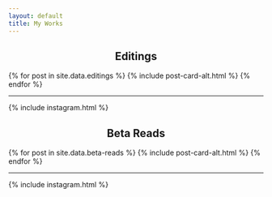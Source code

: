 ```yaml
---
layout: default
title: My Works
---
```

<div class='o-wrapper'>
  <div class="flex-sections" style="text-align: center;">
    <div class="flex-row">
      <h2>Editings</h2>
    </div>
  </div>
  <div class='o-grid js-grid'>
    {% for post in site.data.editings %}
      {% include post-card-alt.html %}
    {% endfor %}
  </div>

  <div class='o-grid'>
    <div class='o-grid__col o-grid__col--full'>
      <hr>
    </div>
  </div>
  <div class='o-grid'>
    {% include instagram.html %}
  </div>

  <div class="flex-sections" style="text-align: center;">
    <div class="flex-row">
      <h2>Beta Reads</h2>
    </div>
  </div>
  <div class='o-grid js-grid'>
    {% for post in site.data.beta-reads %}
      {% include post-card-alt.html %}
    {% endfor %}
  </div>

  <div class='o-grid'>
    <div class='o-grid__col o-grid__col--full'>
      <hr>
    </div>
  </div>
  <div class='o-grid'>
    {% include instagram.html %}
  </div>
</div>
<!-- 
<div class="flex-sections">
  <h2>Editings</h2>
  <div class="flex-row">
    <div class='js-grid__col o-grid__col o-grid__col--4-4-s o-grid__col--2-4-m o-grid__col--1-3-l js-post-card-wrap'>
      <a href="https://www.amazon.com/dp/B09PSMGK6C">
        <img
          src="https://github.com/epeolatry/epeolatory_in/blob/master/images/posts/Dynasties-of-India-by-Manoj-Sinha.png?raw=true"
          style="text-align: left" alt="Dynasties of India by Manoj Sinha" width="200px" />
      </a>
    </div>
<div class='js-grid__col o-grid__col o-grid__col--4-4-s o-grid__col--2-4-m o-grid__col--1-3-l js-post-card-wrap'>
<a href="https://notionpress.com/read/what-the-heck-do-i-do-about-upskilling-the-workforce">
<img src="https://github.com/epeolatry/epeolatory_in/blob/master/images/posts/What-The-Heck-Do-I-Do-About-Upskilling-Workforce-By-Sonia-Sant.jpg?raw=true" style="text-align: left" alt="What The Heck Do I Do About Upskilling Workforce? By Sonia Sant" width="200px"/>
</a>
</div>

    <div class='js-grid__col o-grid__col o-grid__col--4-4-s o-grid__col--2-4-m o-grid__col--1-3-l js-post-card-wrap'>
      <a href="https://notionpress.com/read/masala-horror-love">
        <img
          src="https://github.com/epeolatry/epeolatory_in/blob/master/images/posts/Masala-Horror-and-Love-by-Dhiraj-Singh.jpg?raw=true"
          style="text-align: left" alt="Masala, Horror & Love by Dhiraj Singh" width="200px" />
      </a>
    </div>
<div class='js-grid__col o-grid__col o-grid__col--4-4-s o-grid__col--2-4-m o-grid__col--1-3-l js-post-card-wrap'>
      <a href="https://www.amazon.com/dp/B08WQ13NLF/">
        <img
          src="https://github.com/epeolatry/epeolatory_in/blob/master/images/posts/Kala-Ghoda-by-Ashwini-Malhotra.jpg?raw=true"
          style="text-align: left" alt="Kala Ghoda by Ashwini Malhotra" width="200px" />
      </a>
    </div>
    <div class='js-grid__col o-grid__col o-grid__col--4-4-s o-grid__col--2-4-m o-grid__col--1-3-l js-post-card-wrap'>
<a href="https://www.amazon.com/dp/B09Y26WM1M">
<img src="https://github.com/epeolatry/epeolatory_in/blob/master/images/posts/Puranas-Reimagined-by-Pooja-Jain.jpg?raw=true" style="text-align: left" alt="Puranas Reimagined by Pooja Jain" width="200px"/>
</a>
</div>

<div class='js-grid__col o-grid__col o-grid__col--4-4-s o-grid__col--2-4-m o-grid__col--1-3-l js-post-card-wrap'>
<a href="https://www.amazon.in/dp/B09VL6XT28/">
<img src="https://github.com/epeolatry/epeolatory_in/blob/master/images/posts/The-Laser-Eye-Warrior-by-Dhyanesh.jpg?raw=true" style="text-align: left" alt="The Laser Eye Warrior by Dhyanesh Shankar" width="200px"/>
</a>
</div>

<div class='js-grid__col o-grid__col o-grid__col--4-4-s o-grid__col--2-4-m o-grid__col--1-3-l js-post-card-wrap'>
<a href="https://www.amazon.com/dp/B093FLWGKD">
<img src="https://github.com/epeolatry/epeolatory_in/blob/master/images/posts/The-Mystery-Within-You-by-Megha-Bhauka.jpg?raw=true" style="text-align: left" alt="The Mystery Within You by Megha Bhauka" width="200px"/>
</a>
</div>
<div class='js-grid__col o-grid__col o-grid__col--4-4-s o-grid__col--2-4-m o-grid__col--1-3-l js-post-card-wrap'>
<a href="https://www.amazon.com/dp/B093FLWGKD">
<img src="https://github.com/epeolatry/epeolatory_in/blob/master/images/posts/Fly-Without-Wings-by-Megha-Bhauka.png?raw=true" style="text-align: left" alt="Fly Without Wings by Megha Bhauka" width="200px"/>
</a>
</div>

<div class='js-grid__col o-grid__col o-grid__col--4-4-s o-grid__col--2-4-m o-grid__col--1-3-l js-post-card-wrap'>
<a href="https://www.amazon.in/dp/B09HMCTSG3">
<img src="https://github.com/epeolatry/epeolatory_in/blob/master/images/posts/Beyond-Earth-and-Sky-by-Mannat-Gupta.jpg?raw=true" style="text-align: left" alt="Beyond Earth and Sky by Mannat Gupta" width="200px"/>
</a>
</div>
<div class='js-grid__col o-grid__col o-grid__col--4-4-s o-grid__col--2-4-m o-grid__col--1-3-l js-post-card-wrap'>
      <a href="https://notionpress.com/read/dreams-desires-and-decisions">
        <img
          src="https://github.com/epeolatry/epeolatory_in/blob/master/images/posts/Dreams-Desires-and-Decisions-by-Veesem.png?raw=true"
          style="text-align: left" alt="Masala, Horror & Love by Dhiraj Singh" width="200px" />
      </a>
    </div>
 <div class='js-grid__col o-grid__col o-grid__col--4-4-s o-grid__col--2-4-m o-grid__col--1-3-l js-post-card-wrap'>
      <a href="https://notionpress.com/read/the-tunes-of-the-heart-in-tears">
        <img
          src="https://github.com/epeolatry/epeolatory_in/blob/master/images/posts/The-Tunes-of-Heart-in-Tears-by-Sonia-Khatri.png?raw=true"
          style="text-align: left" alt="The Tunes of the Heart in Tears by Sonia Khatri" width="200px" />
      </a>
    </div>
<div class='js-grid__col o-grid__col o-grid__col--4-4-s o-grid__col--2-4-m o-grid__col--1-3-l js-post-card-wrap'>
<a href="https://www.amazon.in/dp/9354525911">
<img src="https://github.com/epeolatry/epeolatory_in/blob/master/images/posts/Bare-by-Ripal-Dixit.jpg?raw=true" style="text-align: left" alt="Bare by Ripal Dixit" width="200px"/>
</a>
</div>

<div class='js-grid__col o-grid__col o-grid__col--4-4-s o-grid__col--2-4-m o-grid__col--1-3-l js-post-card-wrap'>
<a href="https://www.amazon.in/dp/B09DXF5LP2">
<img src="https://github.com/epeolatry/epeolatory_in/blob/master/images/posts/Lost-Love-by-Sanyam-Jain.jpg?raw=true" style="text-align: left" alt="Lost Love by Sanyam Jain" width="200px"/>
</a>
</div>

<div class='js-grid__col o-grid__col o-grid__col--4-4-s o-grid__col--2-4-m o-grid__col--1-3-l js-post-card-wrap'>
<a href="https://www.amazon.in/dp/B08GJP8MV6">
<img src="https://github.com/epeolatry/epeolatory_in/blob/master/images/posts/Modern-Ved-by-Amar.jpeg?raw=true" style="text-align: left" alt="Modern Ved by Amar" width="200px"/>
</a>
</div>

<div class='js-grid__col o-grid__col o-grid__col--4-4-s o-grid__col--2-4-m o-grid__col--1-3-l js-post-card-wrap'>
<a href="https://www.amazon.in/dp/1639572856">
<img src="https://github.com/epeolatry/epeolatory_in/blob/master/images/posts/Woman-by-Vamsi-Krishna.jpg?raw=true" style="text-align: left" alt="Woman by Vamsi Krishna" width="200px"/>
</a>
</div>

<div class='js-grid__col o-grid__col o-grid__col--4-4-s o-grid__col--2-4-m o-grid__col--1-3-l js-post-card-wrap'>
<a href="https://www.amazon.in/dp/9355742223">
<img src="https://github.com/epeolatry/epeolatory_in/blob/master/images/posts/The-Fault-by-Sunny-S-Koul.jpeg?raw=true" style="text-align: left" alt="20.	The Fault by Sunny S Koul" width="200px"/>
</a>
</div>

<div class='js-grid__col o-grid__col o-grid__col--4-4-s o-grid__col--2-4-m o-grid__col--1-3-l js-post-card-wrap'>
<a href="https://notionpress.com/read/me-no-pause-me-play">
<img src="https://github.com/epeolatry/epeolatory_in/blob/master/images/posts/Me-No-Pause-Me-Play-by-Manoj-Kumar-Sharma.png?raw=true" style="text-align: left" alt="Me No Pause, Me Play by Manoj Kumar Sharma" width="200px"/>
</a>
   </div>

<div class='js-grid__col o-grid__col o-grid__col--4-4-s o-grid__col--2-4-m o-grid__col--1-3-l js-post-card-wrap'>
<a href="https://www.amazon.in/dp/B0BG21YW4V/">
<img src="https://github.com/epeolatry/epeolatory_in/blob/master/images/posts/An-Imperishable-Promise-by-Sarathi-Sabyasachi-Sahoo.png?raw=true" style="text-align: left" alt="An Imperishable Promise by Sarathi Sabyasachi Sahoo" width="200px"/>
</a>
   </div>

<div class='js-grid__col o-grid__col o-grid__col--4-4-s o-grid__col--2-4-m o-grid__col--1-3-l js-post-card-wrap'>
<a href="https://www.ultimateimpressions.in/product/career-in-the-beautiful-world-of-cruising-new-beginnings-after-the-pandemic/?fbclid=IwAR1Kp7wDK8Tq9h-GyxkpewU9pRv_2VfsYPS3ckT62bsQahK-2nnJW_25Zko">
<img src="https://github.com/epeolatry/epeolatory_in/blob/master/images/posts/Career-in-the-Beautiful-World-of-Cruising-by-Sanjiv-Ahire.jpg?raw=true" style="text-align: left" alt="Career in the Beautiful World of Cruising by Sanjiv Ahire" width="200px"/>
</a>
   </div>

<div class='js-grid__col o-grid__col o-grid__col--4-4-s o-grid__col--2-4-m o-grid__col--1-3-l js-post-card-wrap'>
<a href="https://www.amazon.in/dp/B0BHT1PXQJ/">
<img src="https://github.com/epeolatry/epeolatory_in/blob/master/images/posts/The-Hunter-by-Atoshi-Ghosh.jpg?raw=true" style="text-align: left" alt="The Hunter by Atoshi Ghosh" width="200px"/>
</a>
   </div>

<div class='js-grid__col o-grid__col o-grid__col--4-4-s o-grid__col--2-4-m o-grid__col--1-3-l js-post-card-wrap'>
<a href="https://www.wattpad.com/story/273517634-not-you-please-%E2%9C%94%EF%B8%8F">
<img src="https://github.com/epeolatry/epeolatory_in/blob/master/images/posts/Not-You-Please-by-Anuradha-Dev.jpg?raw=true" style="text-align: left" alt="Not You Please by Anuradha Dev" width="200px"/>
</a>
   </div>

<div class='js-grid__col o-grid__col o-grid__col--4-4-s o-grid__col--2-4-m o-grid__col--1-3-l js-post-card-wrap'>
<a href="https://www.amazon.in/dp/B09S6MJ48D">
<img src="https://github.com/epeolatry/epeolatory_in/blob/master/images/posts/Falling-For-You-by-Roohi-Noorain.jpg?raw=true" style="text-align: left" alt="Falling For You by Roohi Noorain" width="200px"/>
</a>
   </div>
   </div>
</div> -->


<!-- <div class="flex-sections">
  <h2>Beta Reads</h2>
  <div class="flex-row">
<div class='js-grid__col o-grid__col o-grid__col--4-4-s o-grid__col--2-4-m o-grid__col--1-3-l js-post-card-wrap'>
<a href="https://www.amazon.com/dp/163988243X">
<img src="https://github.com/epeolatry/epeolatory_in/blob/master/images/posts/House-Boy-by-Lorenzo-DeStefano.jpeg?raw=true" style="text-align: left" alt="House Boy by Lorenzo DeStefano" width="200px"/>
</a>
</div>

<div class='js-grid__col o-grid__col o-grid__col--4-4-s o-grid__col--2-4-m o-grid__col--1-3-l js-post-card-wrap'>
<a href="https://www.amazon.com/dp/B07KKN4YL9">
<img src="https://github.com/epeolatry/epeolatory_in/blob/master/images/posts/Vengeance-of-Hope-by-PJ-Berman.jpg?raw=true" style="text-align: left" alt="Vengenace of Hope by PJ Berman" width="200px"/>
</a>
</div>

<div class='js-grid__col o-grid__col o-grid__col--4-4-s o-grid__col--2-4-m o-grid__col--1-3-l js-post-card-wrap'>
<a href="https://www.amazon.com/dp/B07YLWMBZ5">
<img src="https://github.com/epeolatry/epeolatory_in/blob/master/images/posts/King-of-the-Republic-by-PJ-Berman.jpg?raw=true" style="text-align: left" alt="King of the Republic by PJ Berman" width="200px"/>
</a>
</div>

<div class='js-grid__col o-grid__col o-grid__col--4-4-s o-grid__col--2-4-m o-grid__col--1-3-l js-post-card-wrap'>
<a href="https://www.amazon.com/dp/B08ZYM4W3P">
<img src="https://github.com/epeolatry/epeolatory_in/blob/master/images/posts/War-of-Mercy-by-PJ-Berman.jpg?raw=true" style="text-align: left" alt="War off Mercy by PJ Berman" width="200px"/>
</a>
</div> 
    <div class='js-grid__col o-grid__col o-grid__col--4-4-s o-grid__col--2-4-m o-grid__col--1-3-l js-post-card-wrap'>
      <a href="https://www.amazon.com/dp/B096B1H7S6/">
        <img
          src="https://github.com/epeolatry/epeolatory_in/blob/master/images/posts/The-Beautiful-Sky-by-Harshwardhan-Patil.png?raw=true"
          style="text-align: left" alt="The Beautiful Sky by Harshwardhan Patil" width="200px" />
      </a>
<div class='js-grid__col o-grid__col o-grid__col--4-4-s o-grid__col--2-4-m o-grid__col--1-3-l js-post-card-wrap'>
<a href="https://www.amazon.com/dp/B08RK2JHNX">
<img src="https://github.com/epeolatry/epeolatory_in/blob/master/images/posts/Survive-For-Me-by-Karin-Dahan.jpg?raw=true" style="text-align: left" alt="Survive For Me by Karin Dahan" width="200px"/>
</a>
</div>

<div class='js-grid__col o-grid__col o-grid__col--4-4-s o-grid__col--2-4-m o-grid__col--1-3-l js-post-card-wrap'>
<a href="https://www.amazon.com/dp/1796303976">
<img src="https://github.com/epeolatry/epeolatory_in/blob/master/images/posts/Turn-the-Other-Way-by-Stuart-James.jpg?raw=true" style="text-align: left" alt="Turn the Other Way by Stuart James" width="200px"/>
</a>
</div>
    </div>
  </div>
</div> -->
